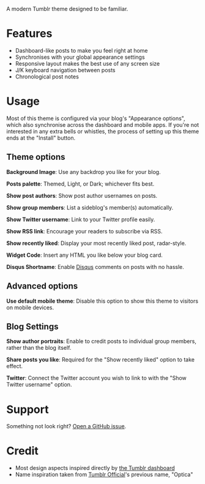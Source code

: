 A modern Tumblr theme designed to be familiar.

# Features

- Dashboard-like posts to make you feel right at home
- Synchronises with your global appearance settings
- Responsive layout makes the best use of any screen size
- J/K keyboard navigation between posts
- Chronological post notes

# Usage

Most of this theme is configured via your blog's "Appearance options", which also synchronise across the dashboard and mobile apps. If you're not interested in any extra bells or whistles, the process of setting up this theme ends at the "Install" button.

## Theme options

**Background Image**: Use any backdrop you like for your blog.

**Posts palette**: Themed, Light, or Dark; whichever fits best.

**Show post authors**: Show post author usernames on posts.

**Show group members**: List a sideblog's member(s) automatically.

**Show Twitter username**: Link to your Twitter profile easily.

**Show RSS link**: Encourage your readers to subscribe via RSS.

**Show recently liked**: Display your most recently liked post, radar-style.

**Widget Code**: Insert any HTML you like below your blog card.

**Disqus Shortname**: Enable [Disqus](https://disqus.com/) comments on posts with no hassle.

## Advanced options

**Use default mobile theme**: Disable this option to show this theme to visitors on mobile devices.

## Blog Settings

**Show author portraits**: Enable to credit posts to individual group members, rather than the blog itself.

**Share posts you like**: Required for the "Show recently liked" option to take effect.

**Twitter**: Connect the Twitter account you wish to link to with the "Show Twitter username" option.

# Support

Something not look right? [Open a GitHub issue](https://github.com/AprilSylph/Vision/issues/new).

# Credit

- Most design aspects inspired directly by [the Tumblr dashboard](https://www.tumblr.com/dashboard)
- Name inspiration taken from [Tumblr Official](https://www.tumblr.com/theme/37310)'s previous name, "Optica"
